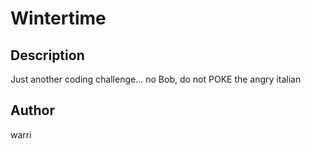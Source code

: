# Wintertime

## Description

Just another coding challenge... no Bob, do not POKE the angry italian

## Author

warri

